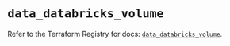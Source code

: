 # `data_databricks_volume`

Refer to the Terraform Registry for docs: [`data_databricks_volume`](https://registry.terraform.io/providers/databricks/databricks/1.65.1/docs/data-sources/volume).
